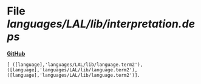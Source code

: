 # File _languages/LAL/lib/interpretation.deps_
**[GitHub](https://github.com/softlang/yas/blob/master/languages/LAL/lib/interpretation.deps)**
```
[ ([language],'languages/LAL/lib/language.term2'), ([language],'languages/LAL/lib/language.term2'), ([language],'languages/LAL/lib/language.term2')].
```
